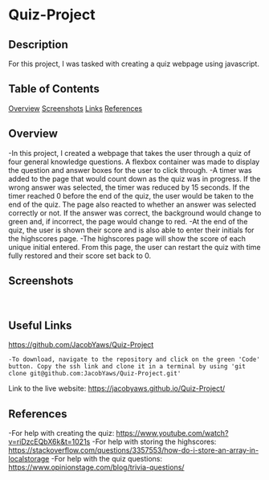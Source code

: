 # Quiz-Project

## Description

For this project, I was tasked with creating a quiz webpage using javascript.


## Table of Contents

[Overview](#overview)
[Screenshots](#screenshots)
[Links](#links)
[References](#references)


## Overview
-In this project, I created a webpage that takes the user through a quiz of four general knowledge questions. A flexbox container was made to display the question and answer boxes for the user to click through.
-A timer was added to the page that would count down as the quiz was in progress. If the wrong answer was selected, the timer was reduced by 15 seconds. If the timer reached 0 before the end of the quiz, the user would be taken to the end of the quiz. The page also reacted to whether an answer was selected correctly or not. If the answer was correct, the background would change to green and, if incorrect, the page would change to red.
-At the end of the quiz, the user is shown their score and is also able to enter their initials for the highscores page. 
-The highscores page will show the score of each unique initial entered. From this page, the user can restart the quiz with time fully restored and their score set back to 0.

## Screenshots
  
  <img src="">
  
  <img src="">


## Useful Links  

https://github.com/JacobYaws/Quiz-Project
 
    -To download, navigate to the repository and click on the green 'Code' button. Copy the ssh link and clone it in a terminal by using 'git clone git@github.com:JacobYaws/Quiz-Project.git'

 
Link to the live website: https://jacobyaws.github.io/Quiz-Project/

## References
-For help with creating the quiz: https://www.youtube.com/watch?v=riDzcEQbX6k&t=1021s
-For help with storing the highscores: https://stackoverflow.com/questions/3357553/how-do-i-store-an-array-in-localstorage
-For help with the quiz questions: https://www.opinionstage.com/blog/trivia-questions/